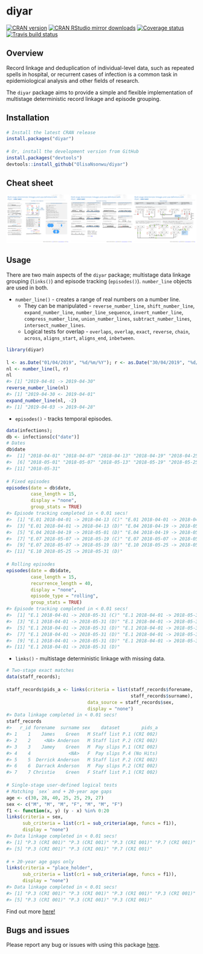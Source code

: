 
# diyar

[![CRAN
version](http://www.r-pkg.org/badges/version/diyar)](https://cran.r-project.org/package=diyar)
[![CRAN RStudio mirror
downloads](http://cranlogs.r-pkg.org/badges/diyar)](http://www.r-pkg.org/pkg/diyar)
[![Coverage
status](https://codecov.io/gh/OlisaNsonwu/diyar/branch/master/graph/badge.svg)](https://codecov.io/github/OlisaNsonwu/diyar?branch=master)
[![Travis build
status](https://travis-ci.org/OlisaNsonwu/diyar.svg?branch=master)](https://travis-ci.org/OlisaNsonwu/diyar)

## Overview

Record linkage and deduplication of individual-level data, such as
repeated spells in hospital, or recurrent cases of infection is a common
task in epidemiological analysis and other fields of research.

The `diyar` package aims to provide a simple and flexible implementation
of multistage deterministic record linkage and episode grouping.

## Installation

``` r
# Install the latest CRAN release 
install.packages("diyar")

# Or, install the development version from GitHub
install.packages("devtools")
devtools::install_github("OlisaNsonwu/diyar")
```

## Cheat sheet

<a href="https://github.com/OlisaNsonwu/diyar/tree/master/cheatsheet/diyar.pdf"><img src="https://github.com/OlisaNsonwu/diyar/blob/master/cheatsheet/thumbnail.png?raw=true"/></a>

## Usage

There are two main aspects of the `diyar` package; multistage data
linkage grouping (`links()`) and episode tracking (`episodes()`).
`number_line` objects are used in both.

  - `number_line()` - creates a range of real numbers on a number line.
      - They can be manipulated - `reverse_number_line`,
        `shift_number_line`, `expand_number_line`,
        `number_line_sequence`, `invert_number_line`,
        `compress_number_line`, `union_number_lines`,
        `subtract_number_lines`, `intersect_number_lines`.
      - Logical tests for overlap - `overlaps`, `overlap`, `exact`,
        `reverse`, `chain`, `across`, `aligns_start`, `aligns_end`,
        `inbetween`.

<!-- end list -->

``` r
library(diyar)

l <- as.Date("01/04/2019", "%d/%m/%Y"); r <- as.Date("30/04/2019", "%d/%m/%Y")
nl <- number_line(l, r)
nl
#> [1] "2019-04-01 -> 2019-04-30"
reverse_number_line(nl)
#> [1] "2019-04-30 <- 2019-04-01"
expand_number_line(nl, -2)
#> [1] "2019-04-03 -> 2019-04-28"
```

  - `episodes()` - tracks temporal episodes.

<!-- end list -->

``` r
data(infections);
db <- infections[c("date")]
# Dates
db$date
#>  [1] "2018-04-01" "2018-04-07" "2018-04-13" "2018-04-19" "2018-04-25"
#>  [6] "2018-05-01" "2018-05-07" "2018-05-13" "2018-05-19" "2018-05-25"
#> [11] "2018-05-31"

# Fixed episodes
episodes(date = db$date, 
         case_length = 15, 
         display = "none", 
         group_stats = TRUE)
#> Episode tracking completed in < 0.01 secs!
#>  [1] "E.01 2018-04-01 -> 2018-04-13 (C)" "E.01 2018-04-01 -> 2018-04-13 (D)"
#>  [3] "E.01 2018-04-01 -> 2018-04-13 (D)" "E.04 2018-04-19 -> 2018-05-01 (C)"
#>  [5] "E.04 2018-04-19 -> 2018-05-01 (D)" "E.04 2018-04-19 -> 2018-05-01 (D)"
#>  [7] "E.07 2018-05-07 -> 2018-05-19 (C)" "E.07 2018-05-07 -> 2018-05-19 (D)"
#>  [9] "E.07 2018-05-07 -> 2018-05-19 (D)" "E.10 2018-05-25 -> 2018-05-31 (C)"
#> [11] "E.10 2018-05-25 -> 2018-05-31 (D)"

# Rolling episodes
episodes(date = db$date, 
         case_length = 15, 
         recurrence_length = 40, 
         display = "none",
         episode_type = "rolling", 
         group_stats = TRUE)
#> Episode tracking completed in < 0.01 secs!
#>  [1] "E.1 2018-04-01 -> 2018-05-31 (C)" "E.1 2018-04-01 -> 2018-05-31 (D)"
#>  [3] "E.1 2018-04-01 -> 2018-05-31 (D)" "E.1 2018-04-01 -> 2018-05-31 (R)"
#>  [5] "E.1 2018-04-01 -> 2018-05-31 (D)" "E.1 2018-04-01 -> 2018-05-31 (D)"
#>  [7] "E.1 2018-04-01 -> 2018-05-31 (D)" "E.1 2018-04-01 -> 2018-05-31 (D)"
#>  [9] "E.1 2018-04-01 -> 2018-05-31 (D)" "E.1 2018-04-01 -> 2018-05-31 (R)"
#> [11] "E.1 2018-04-01 -> 2018-05-31 (D)"
```

  - `links()` - multistage deterministic linkage with missing data.

<!-- end list -->

``` r
# Two-stage exact matches
data(staff_records);

staff_records$pids_a <- links(criteria = list(staff_records$forename, 
                                              staff_records$surname),
                              data_source = staff_records$sex, 
                              display = "none")
#> Data linkage completed in < 0.01 secs!
staff_records
#>   r_id forename  surname sex    dataset        pids_a
#> 1    1    James    Green   M Staff list P.1 (CRI 002)
#> 2    2     <NA> Anderson   M Staff list P.2 (CRI 002)
#> 3    3    Jamey    Green   M  Pay slips P.1 (CRI 002)
#> 4    4              <NA>   F  Pay slips P.4 (No Hits)
#> 5    5  Derrick Anderson   M Staff list P.2 (CRI 002)
#> 6    6  Darrack Anderson   M  Pay slips P.2 (CRI 002)
#> 7    7 Christie    Green   F Staff list P.1 (CRI 002)

# Single-stage user-defined logical tests
# Matching `sex` and + 20-year age gaps
age <- c(30, 28, 40, 25, 25, 29, 27)
sex <- c("M", "M", "M", "F", "M", "M", "F")
f1 <- function(x, y) (y - x) %in% 0:20
links(criteria = sex,
      sub_criteria = list(cr1 = sub_criteria(age, funcs = f1)),
      display = "none")
#> Data linkage completed in < 0.01 secs!
#> [1] "P.3 (CRI 001)" "P.3 (CRI 001)" "P.3 (CRI 001)" "P.7 (CRI 001)"
#> [5] "P.3 (CRI 001)" "P.3 (CRI 001)" "P.7 (CRI 001)"

# + 20-year age gaps only
links(criteria = "place_holder",
      sub_criteria = list(cr1 = sub_criteria(age, funcs = f1)),
      display = "none")
#> Data linkage completed in < 0.01 secs!
#> [1] "P.3 (CRI 001)" "P.3 (CRI 001)" "P.3 (CRI 001)" "P.3 (CRI 001)"
#> [5] "P.3 (CRI 001)" "P.3 (CRI 001)" "P.3 (CRI 001)"
```

Find out more [here\!](https://olisansonwu.github.io/diyar/index.html)

## Bugs and issues

Please report any bug or issues with using this package
[here](https://github.com/OlisaNsonwu/diyar/issues).
